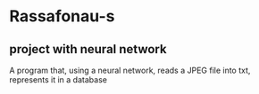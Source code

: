 # Rassafonau-s
project with neural network
-
A program that, using a neural network, 
reads a JPEG file into txt,
represents it in a database
